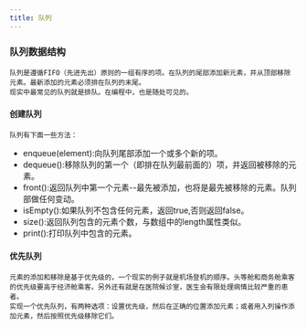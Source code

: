 ```yaml
---
title: 队列
---
```


### 队列数据结构
	队列是遵循FIFO（先进先出）原则的一组有序的项。在队列的尾部添加新元素，并从顶部移除元素。最新添加的元素必须排在队列的末尾。
	现实中最常见的队列就是排队。在编程中，也是随处可见的。

#### 创建队列
	队列有下面一些方法：


 - enqueue(element):向队列尾部添加一个或多个新的项。
 - dequeue():移除队列的第一个（即排在队列最前面的）项，并返回被移除的元素。
 - front():返回队列中第一个元素--最先被添加，也将是最先被移除的元素。队列部做任何变动。
 - isEmpty():如果队列不包含任何元素，返回true,否则返回false。
 - size():返回队列包含的元素个数，与数组中的length属性类似。
  - print():打印队列中包含的元素。

#### 优先队列
	元素的添加和移除是基于优先级的，一个现实的例子就是机场登机的顺序。头等舱和商务舱乘客的优先级要高于经济舱乘客。另外还有就是在医院候诊室，医生会有限处理病情比较严重的患者。
	实现一个优先队列，有两种选项：设置优先级，然后在正确的位置添加元素；或者用入列操作添加元素，然后按照优先级移除它们。

